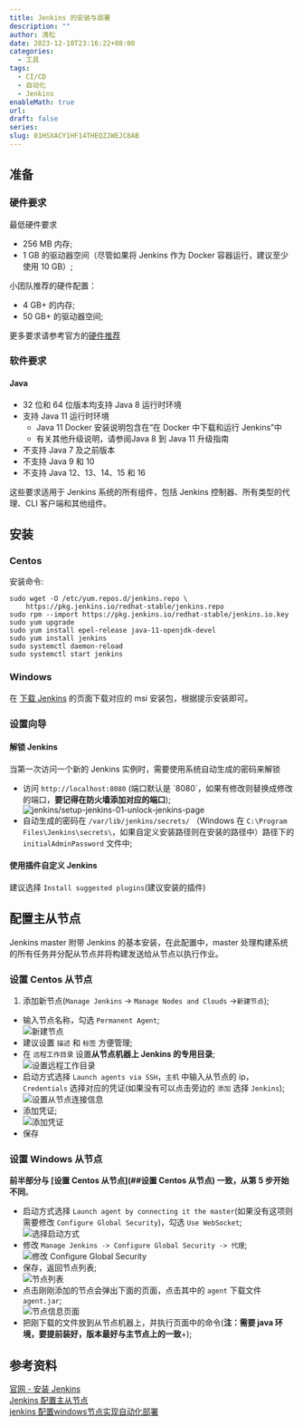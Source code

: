 ```yaml
---
title: Jenkins 的安装与部署
description: ""
author: 清松
date: 2023-12-10T23:16:22+08:00
categories:
  - 工具
tags:
  - CI/CD
  - 自动化
  - Jenkins
enableMath: true
url: 
draft: false
series: 
slug: 01HSXACY1HF14THEQZJWEJC8AB
---
```

## 准备
### 硬件要求
最低硬件要求  
- 256 MB 内存;
- 1 GB 的驱动器空间（尽管如果将 Jenkins 作为 Docker 容器运行，建议至少使用 10 GB）;

小团队推荐的硬件配置：  
- 4 GB+ 的内存;
- 50 GB+ 的驱动器空间;

更多要求请参考官方的[硬件推荐](https://www.jenkins.io/doc/book/scaling/hardware-recommendations/)  

### 软件要求
#### Java
- 32 位和 64 位版本均支持 Java 8 运行时环境
- 支持 Java 11 运行时环境
  - Java 11 Docker 安装说明包含在“在 Docker 中下载和运行 Jenkins”中
  - 有关其他升级说明，请参阅Java 8 到 Java 11 升级指南
- 不支持 Java 7 及之前版本
- 不支持 Java 9 和 10
- 不支持 Java 12、13、14、15 和 16

这些要求适用于 Jenkins 系统的所有组件，包括 Jenkins 控制器、所有类型的代理、CLI 客户端和其他组件。  

## 安装
### Centos
安装命令:  
``` shell
sudo wget -O /etc/yum.repos.d/jenkins.repo \
    https://pkg.jenkins.io/redhat-stable/jenkins.repo
sudo rpm --import https://pkg.jenkins.io/redhat-stable/jenkins.io.key
sudo yum upgrade
sudo yum install epel-release java-11-openjdk-devel
sudo yum install jenkins
sudo systemctl daemon-reload
sudo systemctl start jenkins
``` 

### Windows
在 [下载 Jenkins](https://www.jenkins.io/download/#downloading-jenkins) 的页面下载对应的 msi 安装包，根据提示安装即可。

### 设置向导
#### 解锁 Jenkins
当第一次访问一个新的 Jenkins 实例时，需要使用系统自动生成的密码来解锁  
- 访问 `http://localhost:8080` (端口默认是
\`8080\`，如果有修改则替换成修改的端口，**要记得在防火墙添加对应的端口**);
    ![jenkins/setup-jenkins-01-unlock-jenkins-page](https://raw.githubusercontent.com/coderqs/wiki_img/f0e6f3affa6530fd03fb41508004601f16de6135/%E5%B7%A5%E5%85%B7/%E7%BC%96%E7%A8%8B%E5%B7%A5%E5%85%B7/ci_cd/jenkins/setup-jenkins-01-unlock-jenkins-page.jpg) 
- 自动生成的密码在 `/var/lib/jenkins/secrets/` （Windows 在 `C:\Program Files\Jenkins\secrets\`，如果自定义安装路径则在安装的路径中）路径下的 `initialAdminPassword` 文件中; 

#### 使用插件自定义 Jenkins
建议选择 `Install suggested plugins`(建议安装的插件)

## 配置主从节点
Jenkins master 附带 Jenkins 的基本安装，在此配置中，master
处理构建系统的所有任务并分配从节点并将构建发送给从节点以执行作业。

### 设置 Centos 从节点
1.  添加新节点(`Manage Jenkins` -\> `Manage Nodes and Clouds` -\>`新建节点`);  
- 输入节点名称，勾选 `Permanent Agent`;  
    ![新建节点](https://raw.githubusercontent.com/coderqs/wiki_img/master/%E5%B7%A5%E5%85%B7/%E7%BC%96%E7%A8%8B%E5%B7%A5%E5%85%B7/ci_cd/jenkins/Jenkins%E7%9A%84%E5%AE%89%E8%A3%85%E4%B8%8E%E9%83%A8%E7%BD%B2_%E6%96%B0%E5%BB%BA%E8%8A%82%E7%82%B9.PNG)  
- 建议设置 `描述` 和 `标签` 方便管理;  
- 在 `远程工作目录` 设置**从节点机器上 Jenkins 的专用目录**;  
    ![设置远程工作目录](https://raw.githubusercontent.com/coderqs/wiki_img/master/%E5%B7%A5%E5%85%B7/%E7%BC%96%E7%A8%8B%E5%B7%A5%E5%85%B7/ci_cd/jenkins/Jenkins%E7%9A%84%E5%AE%89%E8%A3%85%E4%B8%8E%E9%83%A8%E7%BD%B2_%E6%96%B0%E5%BB%BA%E8%8A%82%E7%82%B9%E8%AE%BE%E7%BD%AE_01.PNG)  
- 启动方式选择 `Launch agents via SSH`，`主机` 中输入从节点的
    ip，`Credentials` 选择对应的凭证(如果没有可以点击旁边的 `添加` 选择 `Jenkins`);  
    ![设置从节点连接信息](https://raw.githubusercontent.com/coderqs/wiki_img/master/%E5%B7%A5%E5%85%B7/%E7%BC%96%E7%A8%8B%E5%B7%A5%E5%85%B7/ci_cd/jenkins/Jenkins%E7%9A%84%E5%AE%89%E8%A3%85%E4%B8%8E%E9%83%A8%E7%BD%B2_%E6%96%B0%E5%BB%BA%E8%8A%82%E7%82%B9%E8%AE%BE%E7%BD%AE_02.PNG)  
- 添加凭证;  
    ![添加凭证](https://raw.githubusercontent.com/coderqs/wiki_img/master/%E5%B7%A5%E5%85%B7/%E7%BC%96%E7%A8%8B%E5%B7%A5%E5%85%B7/ci_cd/jenkins/Jenkins%E7%9A%84%E5%AE%89%E8%A3%85%E4%B8%8E%E9%83%A8%E7%BD%B2_%E6%B7%BB%E5%8A%A0%E5%87%AD%E8%AF%81.PNG)  
- 保存

### 设置 Windows 从节点
**前半部分与 [设置 Centos 从节点](##设置 Centos 从节点) 一致，从第 5 步开始不同**。  
- 启动方式选择
`Launch agent by connecting it the master`(如果没有这项则需要修改 `Configure Global Security`)，勾选 `Use WebSocket`;  
    ![选择启动方式](https://raw.githubusercontent.com/coderqs/wiki_img/master/%E5%B7%A5%E5%85%B7/%E7%BC%96%E7%A8%8B%E5%B7%A5%E5%85%B7/ci_cd/jenkins/Jenkins%E7%9A%84%E5%AE%89%E8%A3%85%E4%B8%8E%E9%83%A8%E7%BD%B2_%E6%96%B0%E5%BB%BAwindows%E8%8A%82%E7%82%B9%E8%AE%BE%E7%BD%AE_01.PNG)  
- 修改 `Manage Jenkins -> Configure Global Security -> 代理`;  
    ![修改 Configure Global Security](https://raw.githubusercontent.com/coderqs/wiki_img/master/%E5%B7%A5%E5%85%B7/%E7%BC%96%E7%A8%8B%E5%B7%A5%E5%85%B7/ci_cd/jenkins/Jenkins%E7%9A%84%E5%AE%89%E8%A3%85%E4%B8%8E%E9%83%A8%E7%BD%B2_%E6%96%B0%E5%BB%BAwindows%E8%8A%82%E7%82%B9%E8%AE%BE%E7%BD%AE_02.PNG)  
- 保存，返回节点列表;  
    ![节点列表](https://raw.githubusercontent.com/coderqs/wiki_img/master/%E5%B7%A5%E5%85%B7/%E7%BC%96%E7%A8%8B%E5%B7%A5%E5%85%B7/ci_cd/jenkins/Jenkins%E7%9A%84%E5%AE%89%E8%A3%85%E4%B8%8E%E9%83%A8%E7%BD%B2_%E8%8A%82%E7%82%B9%E5%88%97%E8%A1%A8.PNG)  
- 点击刚刚添加的节点会弹出下面的页面，点击其中的 `agent` 下载文件 `agent.jar`;  
    ![节点信息页面](https://raw.githubusercontent.com/coderqs/wiki_img/master/%E5%B7%A5%E5%85%B7/%E7%BC%96%E7%A8%8B%E5%B7%A5%E5%85%B7/ci_cd/jenkins/Jenkins%E7%9A%84%E5%AE%89%E8%A3%85%E4%B8%8E%E9%83%A8%E7%BD%B2_windows%E8%8A%82%E7%82%B9%E4%BF%A1%E6%81%AF%E9%A1%B5%E9%9D%A2.PNG)  
- 把刚下载的文件放到从节点机器上，并执行页面中的命令(**注：需要 java 环境，要提前装好，版本最好与主节点上的一致**+);  

## 参考资料
[官网 - 安装 Jenkins](https://www.jenkins.io/doc/book/installing/)    
[Jenkins 配置主从节点](https://dzone.com/articles/jenkins-03-configure-master-and-slave)    
[jenkins 配置windows节点实现自动化部署](https://www.cnblogs.com/xiaomifeng0510/p/11848834.html)    
